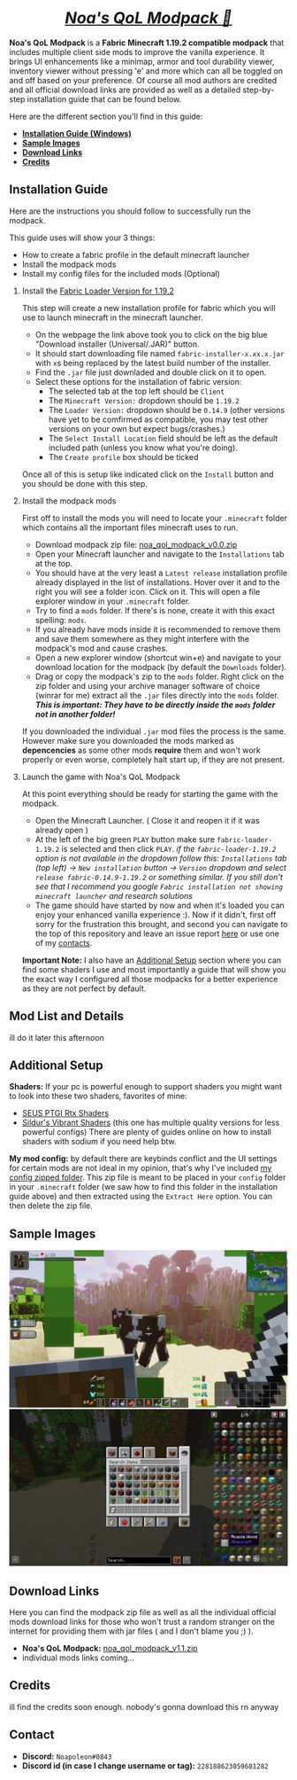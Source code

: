 <h1 align="center"><i><u>Noa's QoL Modpack 🦋</u></i></h1>

**Noa's QoL Modpack** is a **Fabric Minecraft 1.19.2 compatible modpack** that includes multiple client side mods to improve the vanilla experience.
It brings UI enhancements like a minimap, armor and tool durability viewer, inventory viewer without pressing 'e' and more which can all be toggled on and off based on your preference. Of course all mod authors are credited and all official download links are provided as well as a detailed step-by-step installation guide that can be found below.

Here are the different section you'll find in this guide:

+  **[Installation Guide (Windows)](#installation-guide)**
+  **[Sample Images](#sample-images)**
+  **[Download Links](#download-links)**
+  **[Credits](#credits)**

## Installation Guide
Here are the instructions you should follow to successfully run the modpack.

This guide uses will show your 3 things:
+  How to create a fabric profile in the default minecraft launcher
+  Install the modpack mods
+  Install my config files for the included mods (Optional)

1. Install the [Fabric Loader Version for 1.19.2](https://fabricmc.net/use/installer/)

    This step will create a new installation profile for fabric which you will use to launch minecraft in the minecraft launcher.

    + On the webpage the link above took you to click on the big blue "Download installer (Universal/.JAR)" button.
    + It should start downloading file named `fabric-installer-x.xx.x.jar` with `x`s being replaced by the latest build number of the installer.
    + Find the `.jar` file just downladed and double click on it to open.
    + Select these options for the installation of fabric version:
      + The selected tab at the top left should be `Client`
      + The `Minecraft Version:` dropdown should be `1.19.2`
      + The `Loader Version:` dropdown should be `0.14.9` (other versions have yet to be comfirmed as compatible, you may test other versions on your own but expect bugs/crashes.)
      + The `Select Install Location` field should be left as the default included path (unless you know what you're doing).
      + The `Create profile` box should be ticked

    Once all of this is setup like indicated click on the `Install` button and you should be done with this step.

2. Install the modpack mods

    First off to install the mods you will need to locate your `.minecraft` folder which contains all the important files minecraft uses to run.
  
    + Download modpack zip file: <a href="https://github.com/Noapoleon/noa_qol_modpack/blob/master/noa_qol_modpack_v0.0.zip?raw=true" title="modpackDownloadLink">noa_qol_modpack_v0.0.zip</a>
    + Open your Minecraft launcher and navigate to the `Installations` tab at the top.
    + You should have at the very least a `Latest release` installation profile already displayed in the list of installations. Hover over it and to the right you will see a folder icon. Click on it. This will open a file explorer window in your `.minecraft` folder.
    + Try to find a `mods` folder. If there's is none, create it with this exact spelling: `mods`. 
    + If you already have mods inside it is recommended to remove them and save them somewhere as they might interfere with the modpack's mod and cause crashes.
    + Open a new explorer window (shortcut win+e) and navigate to your download location for the modpack (by default the `Downloads` folder).
    + Drag or copy the modpack's zip to the `mods` folder. Right click on the zip folder and using your archive manager software of choice (winrar for me) extract all the `.jar` files directly into the `mods` folder. _**This is important: They have to be directly inside the `mods` folder not in another folder!**_

    If you downloaded the individual `.jar` mod files the process is the same. However make sure you downloaded the mods marked as **depencencies** as some other mods **require** them and won't work properly or even worse, completely halt start up, if they are not present.

3. Launch the game with Noa's QoL Modpack

    At this point everything should be ready for starting the game with the modpack.
  
    + Open the Minecraft Launcher. ( Close it and reopen it if it was already open )
    + At the left of the big green `PLAY` button make sure `fabric-loader-1.19.2` is selected and then click `PLAY`.
    _if the `fabric-loader-1.19.2` option is not available in the dropdown follow this: `Installations` tab (top left) -> `New installation` button -> `Version` dropdown and select `release fabric-0.14.9-1.19.2` or something similar._ _If you still don't see that I recommend you google `Fabric installation not showing minecraft launcher` and research solutions_
    + The game should have started by now and when it's loaded you can enjoy your enhanced vanilla experience :). Now if it didn't, first off sorry for the frustration this brought, and second you can navigate to the top of this repository and leave an issue report [here](https://github.com/Noapoleon/noa_qol_modpack/issues) or use one of my [contacts](#contact).

    **Important Note:** I also have an [Additional Setup](#additional-setup) section where you can find some shaders I use and most importantly a guide that will show you the exact way I configured all those modpacks for a better experience as they are not perfect by default.

## Mod List and Details

ill do it later this afternoon

## Additional Setup

**Shaders:** If your pc is powerful enough to support shaders you might want to look into these two shaders, favorites of mine:
+ [SEUS PTGI Rtx Shaders](https://www.sonicether.com/seus/#:~:text=SEUS%20PTGI%20is%20an%20experimental,also%20includes%20ray%20traced%20reflections.)
+ [Sildur's Vibrant Shaders](https://sildurs-shaders.github.io/) (this one has multiple quality versions for less powerful configs)
    There are plenty of guides online on how to install shaders with sodium if you need help btw.
    
**My mod config:** by default there are keybinds conflict and the UI settings for certain mods are not ideal in my opinion, that's why I've included [my config zipped folder](https://github.com/Noapoleon/noa_qol_modpack/blob/master/config.zip?raw=true). This zip file is meant to be placed in your `config` folder in your `.minecraft` folder (we saw how to find this folder in the installation guide above) and then extracted using the `Extract Here` option. You can then delete the zip file.

## Sample Images
![img](/screenshots/ss1.png)
![img](/screenshots/ss2.png)

## Download Links
Here you can find the modpack zip file as well as all the individual official mods download links for those who won't trust a random stranger on the internet for providing them with jar files ( and I don't blame you ;) ).

+ **Noa's QoL Modpack:** <a href="https://github.com/Noapoleon/noa_qol_modpack/blob/master/noa_qol_modpack_v1.1.zip?raw=true" title="modpackDownloadLink">noa_qol_modpack_v1.1.zip</a>
+ individual mods links coming...

## Credits
ill find the credits soon enough. nobody's gonna download this rn anyway

## Contact
+ **Discord:** `Noapoleon#0843`
+ **Discord id (in case I change username or tag):** `228188623059681282` 
